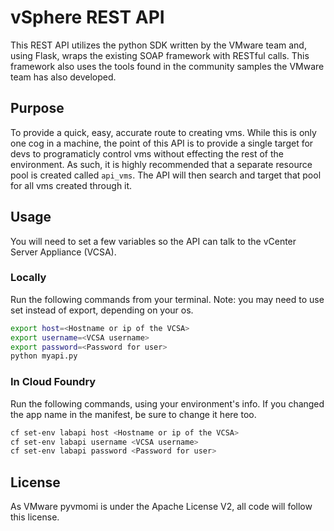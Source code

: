 # vSphere REST API

This REST API utilizes the python SDK written by the VMware team and, using Flask, wraps the existing SOAP framework with RESTful calls. This framework also uses the tools found in the community samples the VMware team has also developed.

## Purpose
To provide a quick, easy, accurate route to creating vms. While this is only one cog in a machine, the point of this API is to provide a single target for devs to programaticly control vms without effecting the rest of the environment. As such, it is highly recommended that a separate resource pool is created called `api_vms`. The API will then search and target that pool for all vms created through it.

## Usage
You will need to set a few variables so the API can talk to the vCenter Server Appliance (VCSA).
### Locally
Run the following commands from your terminal. Note: you may need to use set instead of export, depending on your os.
```bash
export host=<Hostname or ip of the VCSA>
export username=<VCSA username>
export password=<Password for user>
python myapi.py
```
### In Cloud Foundry
Run the following commands, using your environment's info. If you changed the app name in the manifest, be sure to change it here too.
```bash
cf set-env labapi host <Hostname or ip of the VCSA>
cf set-env labapi username <VCSA username>
cf set-env labapi password <Password for user>
```
## License
As VMware pyvmomi is under the Apache License V2, all code will follow this license.

